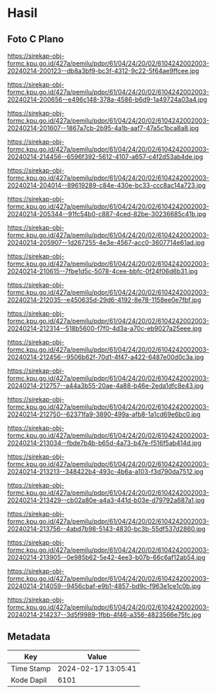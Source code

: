 # Hasil

## Foto C Plano

https://sirekap-obj-formc.kpu.go.id/427a/pemilu/pdpr/61/04/24/20/02/6104242002003-20240214-200123--db8a3bf9-bc3f-4312-9c22-5f64ae9ffcee.jpg

https://sirekap-obj-formc.kpu.go.id/427a/pemilu/pdpr/61/04/24/20/02/6104242002003-20240214-200656--e496c148-378a-4586-b6d9-1a49724a03a4.jpg

https://sirekap-obj-formc.kpu.go.id/427a/pemilu/pdpr/61/04/24/20/02/6104242002003-20240214-201607--1867a7cb-2b95-4a1b-aaf7-47a5c1bca8a8.jpg

https://sirekap-obj-formc.kpu.go.id/427a/pemilu/pdpr/61/04/24/20/02/6104242002003-20240214-214456--6596f392-5612-4107-a657-c4f2d53ab4de.jpg

https://sirekap-obj-formc.kpu.go.id/427a/pemilu/pdpr/61/04/24/20/02/6104242002003-20240214-204014--89619289-c84e-430e-bc33-ccc8ac14a723.jpg

https://sirekap-obj-formc.kpu.go.id/427a/pemilu/pdpr/61/04/24/20/02/6104242002003-20240214-205344--91fc54b0-c887-4ced-82be-30236685c41b.jpg

https://sirekap-obj-formc.kpu.go.id/427a/pemilu/pdpr/61/04/24/20/02/6104242002003-20240214-205907--1d267255-4e3e-4567-acc0-3607714e61ad.jpg

https://sirekap-obj-formc.kpu.go.id/427a/pemilu/pdpr/61/04/24/20/02/6104242002003-20240214-210615--7fbe1d5c-5078-4cee-bbfc-0f24f06d6b31.jpg

https://sirekap-obj-formc.kpu.go.id/427a/pemilu/pdpr/61/04/24/20/02/6104242002003-20240214-212035--e450635d-29d6-4192-8e78-1158ee0e7fbf.jpg

https://sirekap-obj-formc.kpu.go.id/427a/pemilu/pdpr/61/04/24/20/02/6104242002003-20240214-212314--518b5600-f7f0-4d3a-a70c-eb9027a25eee.jpg

https://sirekap-obj-formc.kpu.go.id/427a/pemilu/pdpr/61/04/24/20/02/6104242002003-20240214-212456--9506b62f-70d1-4f47-a422-6487e00d0c3a.jpg

https://sirekap-obj-formc.kpu.go.id/427a/pemilu/pdpr/61/04/24/20/02/6104242002003-20240214-212757--a44a3b55-20ae-4a88-b46e-2eda1dfc8e43.jpg

https://sirekap-obj-formc.kpu.go.id/427a/pemilu/pdpr/61/04/24/20/02/6104242002003-20240214-212750--62371fa9-3890-499a-afb8-1a1cd69e6bc0.jpg

https://sirekap-obj-formc.kpu.go.id/427a/pemilu/pdpr/61/04/24/20/02/6104242002003-20240214-213034--fbde7b4b-b65d-4a73-b47e-f516f5ab414d.jpg

https://sirekap-obj-formc.kpu.go.id/427a/pemilu/pdpr/61/04/24/20/02/6104242002003-20240214-213213--348422b4-493c-4b6a-a103-f3d790da7512.jpg

https://sirekap-obj-formc.kpu.go.id/427a/pemilu/pdpr/61/04/24/20/02/6104242002003-20240214-213429--cb02a80e-a4a3-441d-b03e-d79792a687a1.jpg

https://sirekap-obj-formc.kpu.go.id/427a/pemilu/pdpr/61/04/24/20/02/6104242002003-20240214-213756--4abd7b98-5143-4830-bc3b-55df537d2860.jpg

https://sirekap-obj-formc.kpu.go.id/427a/pemilu/pdpr/61/04/24/20/02/6104242002003-20240214-213905--0e985b62-5e42-4ee3-b07b-66c6af12ab54.jpg

https://sirekap-obj-formc.kpu.go.id/427a/pemilu/pdpr/61/04/24/20/02/6104242002003-20240214-214059--9456cbaf-e9b1-4857-bd9c-f963e1ce1c0b.jpg

https://sirekap-obj-formc.kpu.go.id/427a/pemilu/pdpr/61/04/24/20/02/6104242002003-20240214-214237--3d5f9989-1fbb-4f46-a356-4823566e75fc.jpg


## Metadata

| Key        | Value               |
| ---------- | ------------------- |
| Time Stamp | 2024-02-17 13:05:41 |
| Kode Dapil | 6101                |



